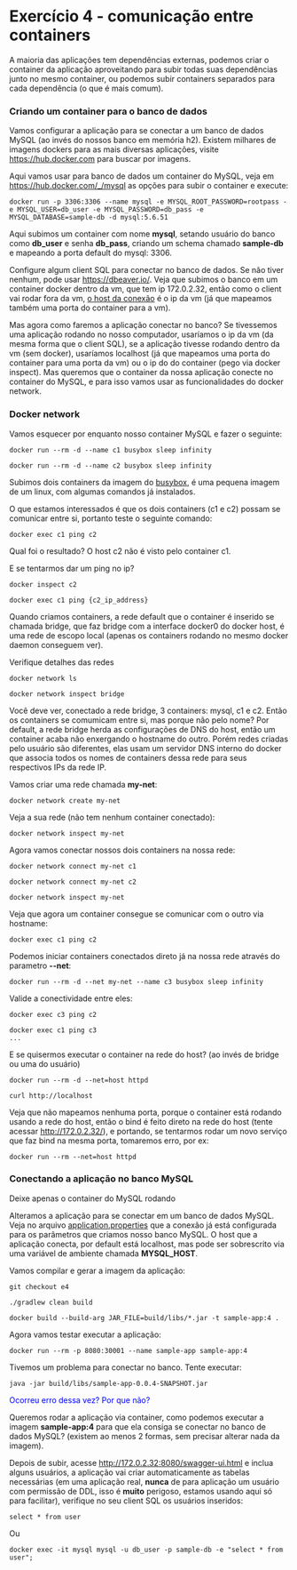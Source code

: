 # Exercício 4 - comunicação entre containers

A maioria das aplicações tem dependências externas, podemos criar o container da aplicação aproveitando para subir todas suas dependências junto no mesmo container, ou podemos subir containers separados para cada dependência (o que é mais comum).

### Criando um container para o banco de dados

Vamos configurar a aplicação para se conectar a um banco de dados MySQL (ao invés do nossos banco em memória h2). Existem milhares de imagens dockers para as mais diversas aplicações, visite https://hub.docker.com para buscar por imagens.

Aqui vamos usar para banco de dados um container do MySQL, veja em https://hub.docker.com/_/mysql as opções para subir o container e execute:

```
docker run -p 3306:3306 --name mysql -e MYSQL_ROOT_PASSWORD=rootpass -e MYSQL_USER=db_user -e MYSQL_PASSWORD=db_pass -e MYSQL_DATABASE=sample-db -d mysql:5.6.51
```

Aqui subimos um container com nome **mysql**, setando usuário do banco como **db_user** e senha **db_pass**, criando um schema chamado **sample-db** e mapeando a porta default do mysql: 3306.

Configure algum client SQL para conectar no banco de dados. Se não tiver nenhum, pode usar https://dbeaver.io/. Veja que subimos o banco em um container docker dentro da vm, que tem ip 172.0.2.32, então como o client vai rodar fora da vm, [o host da conexão](dbeaver/conn_conf.png) é o ip da vm (já que mapeamos também uma porta do container para a vm).

Mas agora como faremos a aplicação conectar no banco? Se tivessemos uma aplicação rodando no nosso computador, usaríamos o ip da vm (da mesma forma que o client SQL), se a aplicação tivesse rodando dentro da vm (sem docker), usaríamos localhost (já que mapeamos uma porta do container para uma porta da vm) ou o ip do do container (pego via docker inspect). Mas queremos que o container da nossa aplicação conecte no container do MySQL, e para isso vamos usar as funcionalidades do docker network.

### Docker network

Vamos esquecer por enquanto nosso container MySQL e fazer o seguinte:

```
docker run --rm -d --name c1 busybox sleep infinity

docker run --rm -d --name c2 busybox sleep infinity
```

Subimos dois containers da imagem do [busybox](https://hub.docker.com/_/busybox/), é uma pequena imagem de um linux, com algumas comandos já instalados.

O que estamos interessados é que os dois containers (c1 e c2) possam se comunicar entre si, portanto teste o seguinte comando:

```
docker exec c1 ping c2
```

Qual foi o resultado? O host c2 não é visto pelo container c1.

E se tentarmos dar um ping no ip? 

```
docker inspect c2

docker exec c1 ping {c2_ip_address}
```

Quando criamos containers, a rede default que o container é inserido se chamada bridge, que faz bridge com a interface docker0 do docker host, é uma rede de escopo local (apenas os containers rodando no mesmo docker daemon conseguem ver). 

Verifique detalhes das redes

```
docker network ls

docker network inspect bridge
```

Você deve ver, conectado a rede bridge, 3 containers: mysql, c1 e c2. Então os containers se comumicam entre si, mas porque não pelo nome? 
Por default, a rede bridge herda as configurações de DNS do host, então um container acaba não enxergando o hostname do outro. Porém redes criadas pelo usuário são diferentes, elas usam um servidor DNS interno do docker que associa todos os nomes de containers dessa rede para seus respectivos IPs da rede IP.

Vamos criar uma rede chamada **my-net**:

```
docker network create my-net
```

Veja a sua rede (não tem nenhum container conectado):

```
docker network inspect my-net
```

Agora vamos conectar nossos dois containers na nossa rede:

```
docker network connect my-net c1

docker network connect my-net c2 

docker network inspect my-net
```

Veja que agora um container consegue se comunicar com o outro via hostname:

```
docker exec c1 ping c2
```

Podemos iniciar containers conectados direto já na nossa rede através do parametro **--net**:

```
docker run --rm -d --net my-net --name c3 busybox sleep infinity 
```

Valide a conectividade entre eles:

```
docker exec c3 ping c2

docker exec c1 ping c3
...
```

E se quisermos executar o container na rede do host? (ao invés de bridge ou uma do usuário)

```
docker run --rm -d --net=host httpd

curl http://localhost
```

Veja que não mapeamos nenhuma porta, porque o container está rodando usando a rede do host, então o bind é feito direto na rede do host (tente acessar http://172.0.2.32/), e portando, se tentarmos rodar um novo serviço que faz bind na mesma porta, tomaremos erro, por ex:

```
docker run --rm --net=host httpd
```

### Conectando a aplicação no banco MySQL

Deixe apenas o container do MySQL rodando

Alteramos a aplicação para se conectar em um banco de dados MySQL. Veja no arquivo [application.properties](sample-app/src/main/resources/application.properties) que a conexão já está configurada para os parâmetros que criamos nosso banco MySQL. O host que a aplicação conecta, por default está localhost, mas pode ser sobrescrito via uma variável de ambiente chamada **MYSQL_HOST**. 

Vamos compilar e gerar a imagem da aplicação:

```
git checkout e4

./gradlew clean build

docker build --build-arg JAR_FILE=build/libs/*.jar -t sample-app:4 .
```

Agora vamos testar executar a aplicação:

```
docker run --rm -p 8080:30001 --name sample-app sample-app:4
```

Tivemos um problema para conectar no banco. Tente executar:

```
java -jar build/libs/sample-app-0.0.4-SNAPSHOT.jar
```

<span style="color:blue">Ocorreu erro dessa vez? Por que não?</span>

Queremos rodar a aplicação via container, como podemos executar a imagem **sample-app:4** para que ela consiga se conectar no banco de dados MySQL? (existem ao menos 2 formas, sem precisar alterar nada da imagem).

Depois de subir, acesse http://172.0.2.32:8080/swagger-ui.html e inclua alguns usuários, a aplicação vai criar automaticamente as tabelas necessárias (em uma aplicação real, **nunca** de para aplicação um usuário com permissão de DDL, isso é **muito** perigoso, estamos usando aqui só para facilitar), verifique no seu client SQL os usuários inseridos:

```
select * from user
```

Ou

```
docker exec -it mysql mysql -u db_user -p sample-db -e "select * from user";
```
